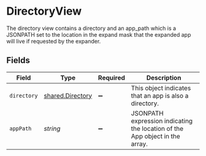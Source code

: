 # DirectoryView

The directory view contains a directory and an app_path which is a JSONPATH set to the location in the expand mask that the expanded app will live if requested by the expander.


## Fields

| Field                                                                        | Type                                                                         | Required                                                                     | Description                                                                  |
| ---------------------------------------------------------------------------- | ---------------------------------------------------------------------------- | ---------------------------------------------------------------------------- | ---------------------------------------------------------------------------- |
| `directory`                                                                  | [shared.Directory](../../../sdk/models/shared/directory.md)                  | :heavy_minus_sign:                                                           | This object indicates that an app is also a directory.                       |
| `appPath`                                                                    | *string*                                                                     | :heavy_minus_sign:                                                           | JSONPATH expression indicating the location of the App object in the  array. |
